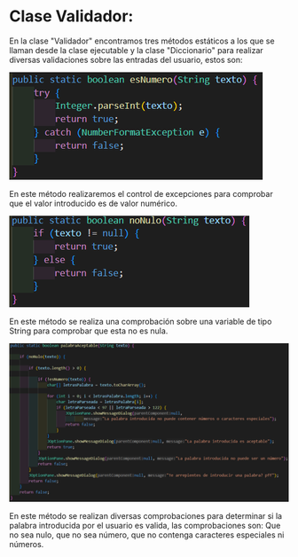 # Clase Validador:

En la clase "Validador" encontramos tres métodos estáticos a los que se llaman desde la clase ejecutable y la clase "Diccionario" para realizar diversas validaciones sobre las entradas del usuario, estos son:

![alt text](images/image.png)

En este método realizaremos el control de excepciones para comprobar que el valor introducido es de valor numérico.

![alt text](images/image2.png)

En este método se realiza una comprobación sobre una variable de tipo String para comprobar que esta no es nula.

![alt text](images/image3.png)

En este método se realizan diversas comprobaciones para determinar si la palabra introducida por el usuario es valida, las comprobaciones son: Que no sea nulo, que no sea número, que no contenga caracteres especiales ni números.